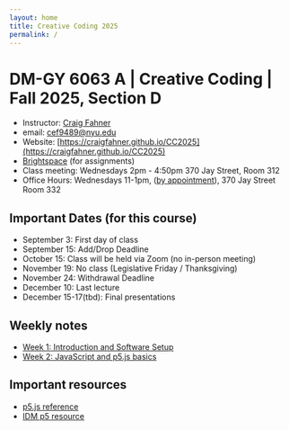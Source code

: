 ```yaml
---
layout: home
title: Creative Coding 2025
permalink: /
---
```


# DM-GY 6063 A | Creative Coding | Fall 2025, Section D

- Instructor: [Craig Fahner](https://www.craigfahner.com)
- email: [cef9489@nyu.edu](mailto:cef9489@nyu.edu)
- Website: [https://craigfahner.github.io/CC2025](https://craigfahner.github.io/CC2025)
- [Brightspace](https://brightspace.nyu.edu/d2l/home/502947) (for assignments)
- Class meeting: Wednesdays 2pm - 4:50pm 370 Jay Street, Room 312
- Office Hours: Wednesdays 11-1pm, ([by appointment](https://calendar.app.google/yeX4dsHuj9bu7uB9A)), 370 Jay Street Room 332

## Important Dates (for this course)

- September 3: First day of class
- September 15: Add/Drop Deadline
- October 15: Class will be held via Zoom (no in-person meeting)
- November 19: No class (Legislative Friday / Thanksgiving)
- November 24: Withdrawal Deadline
- December 10: Last lecture
- December 15-17(tbd): Final presentations

## Weekly notes

- [Week 1: Introduction and Software Setup](./week1/)
- [Week 2: JavaScript and p5.js basics](./week2/)

## Important resources

- [p5.js reference](https://p5js.org/reference/)
- [IDM p5 resource](https://idmp5.github.io/)